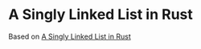 # A Singly Linked List in Rust

Based on [A Singly Linked List in Rust](https://www.youtube.com/watch?v=IiDHTIsmUi4)
